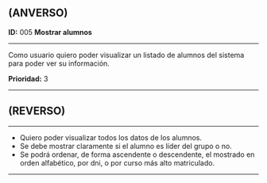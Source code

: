 **(ANVERSO)**
---

**ID:** 005 **Mostrar alumnos**

---

Como usuario quiero poder visualizar un listado de alumnos del sistema para poder ver su información.

**Prioridad:** 3

---

**(REVERSO)**
---

---

* Quiero poder visualizar todos los datos de los alumnos.
* Se debe mostrar claramente si el alumno es líder del grupo o no.
* Se podrá ordenar, de forma ascendente o descendente, el mostrado en orden alfabético, por dni, o por curso más alto matriculado.

---
